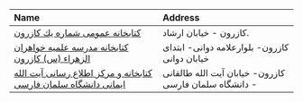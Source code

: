 | Name                                                                                       | Address                                               |
|:-------------------------------------------------------------------------------------------|:------------------------------------------------------|
| [كتابخانه عمومی شماره یك كازرون](http://farspl.ir)                                         | كازرون - خیابان ارشاد.                                |
| [کتابخانه مدرسه علمیه خواهران الزهراء (س) کازرون](http://)                                 | کازرون- بلوارعلامه دوانی- ابتدای خیابان دوانی         |
| [کتابخانه و مرکز اطلاع رسانی آیت الله ایمانی دانشگاه سلمان فارسی](http://kazerunsfu.ac.ir) | کازرون- خیابان آیت الله طالقانی - دانشگاه سلمان فارسی |